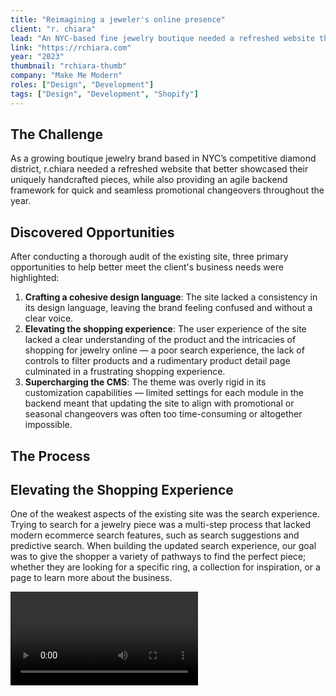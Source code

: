 ```yaml
---
title: "Reimagining a jeweler's online presence"
client: "r. chiara"
lead: "An NYC-based fine jewelry boutique needed a refreshed website that better showcased their bespoke pieces, along with an agile backend framework for seamless promotional changeovers."
link: "https://rchiara.com"
year: "2023"
thumbnail: "rchiara-thumb"
company: "Make Me Modern"
roles: ["Design", "Development"]
tags: ["Design", "Development", "Shopify"]
---
```


<script>
  import Divider from '$lib/Divider.svelte';
  import Video from '$lib/Video.svelte';
</script>

## The Challenge

As a growing boutique jewelry brand based in NYC’s competitive diamond district, r.chiara needed a refreshed website that better showcased their uniquely handcrafted pieces, while also providing an agile backend framework for quick and seamless promotional changeovers throughout the year.

## Discovered Opportunities

After conducting a thorough audit of the existing site, three primary opportunities to help better meet the client's business needs were highlighted:

1. **Crafting a cohesive design language**: The site lacked a consistency in its design language, leaving the brand feeling confused and without a clear voice.
2. **Elevating the shopping experience**: The user experience of the site lacked a clear understanding of the product and the intricacies of shopping for jewelry online — a poor search experience, the lack of controls to filter products and a rudimentary product detail page culminated in a frustrating shopping experience.
3. **Supercharging the CMS**: The theme was overly rigid in its customization capabilities — limited settings for each module in the backend meant that updating the site to align with promotional or seasonal changeovers was often too time-consuming or altogether impossible.

## The Process

<Divider />

## Elevating the Shopping Experience

One of the weakest aspects of the existing site was the search experience. Trying to search for a jewelry piece was a multi-step process that lacked modern ecommerce search features, such as search suggestions and predictive search. When building the updated search experience, our goal was to give the shopper a variety of pathways to find the perfect piece; whether they are looking for a specific ring, a collection for inspiration, or a page to learn more about the business.

<Video name="rchiara-video-search" caption="The new predictive search feature in action"/>

Similarly, product filtering and sorting on the existing site was severely limited; shoppers were only given the option to sort products based on a handful of parameters. Our revamped experience put the power back in the shopper's hands, which most importantly allowed them to find pieces within a specific price range and ones that featured a certain metal type.

<Video name="rchiara-video-filter" caption="Shoppers can filter by price, metal, gemstone and more"/>

Our proudest enhancement was the product detail page. The client requested the ability to include high definition videos to showcase their products, while also maintaining the ability to zoom in to photos of the pieces. Our solution was a robust media gallery that gave the shopper an up-close look at the piece they were interested in.

<Video name="rchiara-video-pdp" caption="An enhanced shopping experience on the main product page"/>
